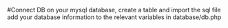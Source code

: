#Connect DB
on your mysql database, create a table and import the sql file
add your database information to the relevant variables in database/db.php
